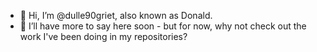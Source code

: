 - 👋 Hi, I’m @dulle90griet, also known as Donald.
- 🌱 I’ll have more to say here soon - but for now, why not check out the work I've been doing in my repositories?

<!---
dulle90griet/dulle90griet is a ✨ special ✨ repository because its `README.md` (this file) appears on your GitHub profile.
You can click the Preview link to take a look at your changes.
--->
